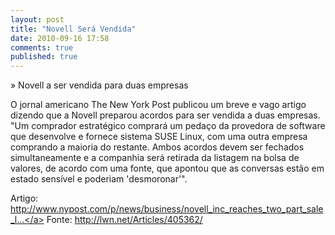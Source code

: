 ```yaml
---
layout: post
title: "Novell Será Vendida"
date: 2010-09-16 17:58
comments: true
published: true
---
```


» Novell a ser vendida para duas empresas

O jornal americano The New York Post publicou um breve e vago artigo  dizendo que a Novell preparou acordos para ser vendida a duas empresas.  "Um comprador estratégico comprará um pedaço da provedora de software  que desenvolve e fornece sistema SUSE Linux, com uma outra empresa  comprando a maioria do restante. Ambos acordos devem ser fechados  simultaneamente e a companhia será retirada da listagem na bolsa de  valores, de acordo com uma fonte, que apontou que as conversas estão em  estado sensível e poderiam 'desmoronar'".

Artigo: <a title="http://www.nypost.com/p/news/business/novell_inc_reaches_two_part_sale_lZKRHKFYO5T9cKq9Dy7WQO" href="http://www.nypost.com/p/news/business/novell_inc_reaches_two_part_sale_lZKRHKFYO5T9cKq9Dy7WQO">http://www.nypost.com/p/news/business/novell_inc_reaches_two_part_sale_l...</a>
Fonte: <a title="http://lwn.net/Articles/405362/" href="http://lwn.net/Articles/405362/">http://lwn.net/Articles/405362/</a>
